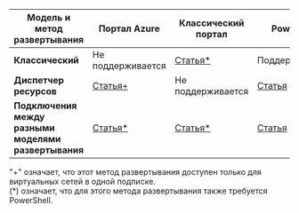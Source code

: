 | **Модель и метод развертывания** | **Портал Azure** | **Классический портал** | **PowerShell** |
| --- | --- | --- | --- |
| **Классический** |Не поддерживается |[Статья*](../articles/vpn-gateway/virtual-networks-configure-vnet-to-vnet-connection.md) |Поддерживаются |
| **Диспетчер ресурсов** |[Статья+](../articles/vpn-gateway/vpn-gateway-howto-vnet-vnet-resource-manager-portal.md) |Не поддерживается |[Статья](../articles/vpn-gateway/vpn-gateway-vnet-vnet-rm-ps.md) |
| **Подключения между разными моделями развертывания** |[Статья*](../articles/vpn-gateway/vpn-gateway-connect-different-deployment-models-portal.md) |[Статья*](../articles/vpn-gateway/vpn-gateway-connect-different-deployment-models-portal.md) |[Статья](../articles/vpn-gateway/vpn-gateway-connect-different-deployment-models-powershell.md) |

"+" означает, что этот метод развертывания доступен только для виртуальных сетей в одной подписке.<br>
(*) означает, что для этого метода развертывания также требуется PowerShell.



<!--HONumber=Nov16_HO2-->


